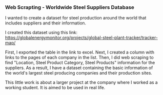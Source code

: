 ### Web Scrapting - Worldwide Steel Suppliers Database

I wanted to create a dataset for steel production around the world that includes suppliers and their information.

I created this dataset using this link: https://globalenergymonitor.org/projects/global-steel-plant-tracker/tracker-map/

First, I exported the table in the link to excel. Next, I created a column with links to the pages of each company in the list. Then, I did web scraping to find "Location, Steel Product Category, Steel Products" information for the suppliers. As a result, I have a dataset containing the basic information of the world's largest steel producing companies and their production sites.

This little work is about a larger project at the company where I worked as a working student. It is aimed to be used in real life.
